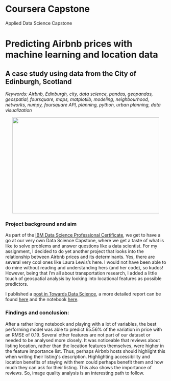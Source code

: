 # Coursera Capstone
Applied Data Science Capstone
 
# Predicting Airbnb prices with machine learning and location data 
## A case study using data from the City of Edinburgh, Scotland

*Keywords: Airbnb, Edinburgh, city, data science, pandas, geopandas, geospatial, foursquare, maps, matplotlib, modeling, neighbourhood, networks, numpy, foursquare API, planning, python, urban planning, data visualization*


<p align="center">
  <img width="460" height="300" src="https://github.com/gracecarrillo/Coursera_Capstone/blob/gh-pages/Profesional%20Certificate%20IBM%20Data%20Science.png?raw=true">
</p>

### Project background and aim

 As part of the [IBM Data Science Professional Certificate](https://www.coursera.org/account/accomplishments/specialization/certificate/QWDCRB9GLLYL), we get to have a go at our very own Data Science Capstone, where we get a taste of what is like to solve problems and answer questions like a data scientist. For my assignment, I decided to do yet another project that looks into the relationship between Airbnb prices and its determinants. Yes, there are several very cool ones like Laura Lewis’s here. I would not have been able to do mine without reading and understanding hers (and her code), so kudos! However, being that I’m all about transportation research, I added a little touch of geospatial analysis by looking into locational features as possible predictors. 

I published a [post in Towards Data Science](https://towardsdatascience.com/predicting-airbnb-prices-with-machine-learning-and-location-data-5c1e033d0a5a), a more detailed report can be found [here](https://gracecarrillo.github.io/Coursera_Capstone/#some_useful_references) and the notebook [here](https://nbviewer.jupyter.org/github/gracecarrillo/Coursera_Capstone/blob/master/Exploring_Edinburgh_Graciela_Carrillo.ipynb). 

### Findings and conclusion:

After a rather long notebook and playing with a lot of variables, the best performing model was able to predict 65.56% of the variation in price with an RMSE of 0.19. Several other features are not part of our dataset or needed to be analysed more closely. It was noticeable that reviews about listing location, rather than the location features themselves, were higher in the feature importance list. Thus, perhaps Airbnb hosts should highlight this when writing their listing's description. Highlighting accessibility and location benefits of staying with them could perhaps benefit them and how much they can ask for their listing. This also shows the importance of reviews. So, image quality analysis is an interesting path to follow.
